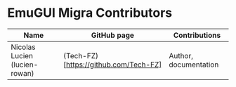# EmuGUI Migra Contributors

| Name | GitHub page | Contributions |
| ---- | ----------- | ------------- |
| Nicolas Lucien (lucien-rowan) | (Tech-FZ)[https://github.com/Tech-FZ] | Author, documentation |